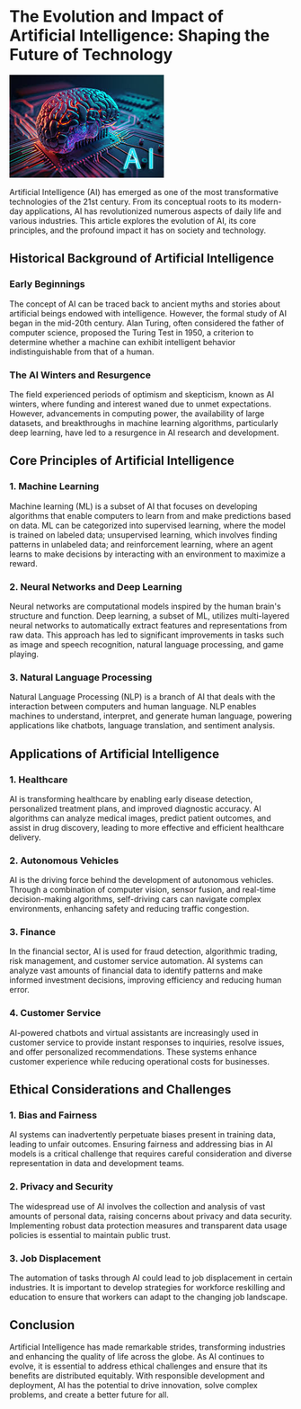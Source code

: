 # The Evolution and Impact of Artificial Intelligence: Shaping the Future of Technology

![](AI.jpg)

Artificial Intelligence (AI) has emerged as one of the most transformative technologies of the 21st century. From its conceptual roots to its modern-day applications, AI has revolutionized numerous aspects of daily life and various industries. This article explores the evolution of AI, its core principles, and the profound impact it has on society and technology.

## Historical Background of Artificial Intelligence
### Early Beginnings

 The concept of AI can be traced back to ancient myths and stories about artificial beings endowed with intelligence. However, the formal study of AI began in the mid-20th century. Alan Turing, often considered the father of computer science, proposed the Turing Test in 1950, a criterion to determine whether a machine can exhibit intelligent behavior indistinguishable from that of a human.

### The AI Winters and Resurgence
The field experienced periods of optimism and skepticism, known as AI winters, where funding and interest waned due to unmet expectations. However, advancements in computing power, the availability of large datasets, and breakthroughs in machine learning algorithms, particularly deep learning, have led to a resurgence in AI research and development.

## Core Principles of Artificial Intelligence
### 1. Machine Learning
Machine learning (ML) is a subset of AI that focuses on developing algorithms that enable computers to learn from and make predictions based on data. ML can be categorized into supervised learning, where the model is trained on labeled data; unsupervised learning, which involves finding patterns in unlabeled data; and reinforcement learning, where an agent learns to make decisions by interacting with an environment to maximize a reward.

### 2. Neural Networks and Deep Learning
Neural networks are computational models inspired by the human brain's structure and function. Deep learning, a subset of ML, utilizes multi-layered neural networks to automatically extract features and representations from raw data. This approach has led to significant improvements in tasks such as image and speech recognition, natural language processing, and game playing.

### 3. Natural Language Processing
Natural Language Processing (NLP) is a branch of AI that deals with the interaction between computers and human language. NLP enables machines to understand, interpret, and generate human language, powering applications like chatbots, language translation, and sentiment analysis.

## Applications of Artificial Intelligence
### 1. Healthcare
AI is transforming healthcare by enabling early disease detection, personalized treatment plans, and improved diagnostic accuracy. AI algorithms can analyze medical images, predict patient outcomes, and assist in drug discovery, leading to more effective and efficient healthcare delivery.

### 2. Autonomous Vehicles
AI is the driving force behind the development of autonomous vehicles. Through a combination of computer vision, sensor fusion, and real-time decision-making algorithms, self-driving cars can navigate complex environments, enhancing safety and reducing traffic congestion.

### 3. Finance
In the financial sector, AI is used for fraud detection, algorithmic trading, risk management, and customer service automation. AI systems can analyze vast amounts of financial data to identify patterns and make informed investment decisions, improving efficiency and reducing human error.

### 4. Customer Service
AI-powered chatbots and virtual assistants are increasingly used in customer service to provide instant responses to inquiries, resolve issues, and offer personalized recommendations. These systems enhance customer experience while reducing operational costs for businesses.

## Ethical Considerations and Challenges
### 1. Bias and Fairness
AI systems can inadvertently perpetuate biases present in training data, leading to unfair outcomes. Ensuring fairness and addressing bias in AI models is a critical challenge that requires careful consideration and diverse representation in data and development teams.

### 2. Privacy and Security
The widespread use of AI involves the collection and analysis of vast amounts of personal data, raising concerns about privacy and data security. Implementing robust data protection measures and transparent data usage policies is essential to maintain public trust.

### 3. Job Displacement
The automation of tasks through AI could lead to job displacement in certain industries. It is important to develop strategies for workforce reskilling and education to ensure that workers can adapt to the changing job landscape.

## Conclusion
Artificial Intelligence has made remarkable strides, transforming industries and enhancing the quality of life across the globe. As AI continues to evolve, it is essential to address ethical challenges and ensure that its benefits are distributed equitably. With responsible development and deployment, AI has the potential to drive innovation, solve complex problems, and create a better future for all.









